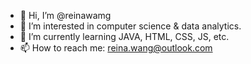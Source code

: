 - 👋 Hi, I’m @reinawamg
- 👀 I’m interested in computer science & data analytics.
- 🌱 I’m currently learning JAVA, HTML, CSS, JS, etc.
- 📫 How to reach me: reina.wang@outlook.com

<!---
reinawamg/reinawamg is a ✨ special ✨ repository because its `README.md` (this file) appears on your GitHub profile.
You can click the Preview link to take a look at your changes.
--->
